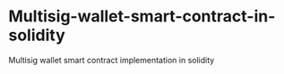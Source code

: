 # Multisig-wallet-smart-contract-in-solidity
Multisig wallet smart contract implementation in solidity
